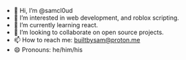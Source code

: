 - 👋 Hi, I’m @samcl0ud
- 👀 I’m interested in web development, and roblox scripting.
- 🌱 I’m currently learning react.
- 💞️ I’m looking to collaborate on open source projects.
- 📫 How to reach me: builtbysam@proton.me
- 😄 Pronouns: he/him/his
